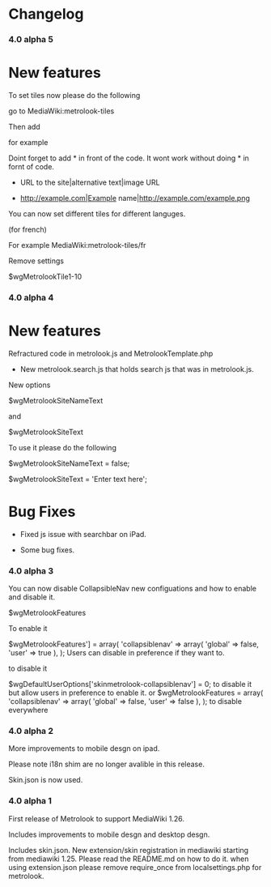 Changelog
=========

### 4.0 alpha 5

New features
===

To set tiles now please do the following

go to MediaWiki:metrolook-tiles


Then add

for example

Doint forget to add * in front of the code. It wont work without doing * in fornt of code.

* URL to the site|alternative text|image URL

* http://example.com|Example name|http://example.com/example.png

You can now set different tiles for different languges.

(for french)

For example MediaWiki:metrolook-tiles/fr


Remove settings

$wgMetrolookTile1-10

### 4.0 alpha 4

New features
===

Refractured code in metrolook.js and MetrolookTemplate.php

* New metrolook.search.js that holds search js that was in metrolook.js.

New options

$wgMetrolookSiteNameText

and

$wgMetrolookSiteText

To use it please do the following

$wgMetrolookSiteNameText = false;

$wgMetrolookSiteText = 'Enter text here';


Bug Fixes
===

* Fixed js issue with searchbar on iPad.

* Some bug fixes.


### 4.0 alpha 3

You can now disable CollapsibleNav new configuations and how to enable and disable it.

$wgMetrolookFeatures

To enable it

$wgMetrolookFeatures'] = array( 'collapsiblenav' => array( 'global' => false, 'user' => true ), ); Users can disable in preference if they want to.

to disable it 

$wgDefaultUserOptions['skinmetrolook-collapsiblenav'] = 0; to disable it but allow users in preference to enable it. or $wgMetrolookFeatures = array( 'collapsiblenav' => array( 'global' => false, 'user' => false ), ); to disable everywhere

### 4.0 alpha 2

More improvements to mobile desgn on ipad.

Please note i18n shim are no longer avalible in this release.

Skin.json is now used.

### 4.0 alpha 1

First release of Metrolook to support MediaWiki 1.26.

Includes improvements to mobile desgn and desktop desgn.

Includes skin.json. New extension/skin registration in mediawiki starting from mediawiki 1.25. Please read the README.md on how to do it. when using extension.json please remove require_once from localsettings.php for metrolook.

